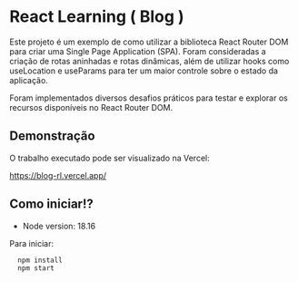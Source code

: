
# React Learning ( Blog )

Este projeto é um exemplo de como utilizar a biblioteca React Router DOM para criar uma Single Page Application (SPA). Foram consideradas a criação de rotas aninhadas e rotas dinâmicas, além de utilizar hooks como useLocation e useParams para ter um maior controle sobre o estado da aplicação.

Foram implementados diversos desafios práticos para testar e explorar os recursos disponíveis no React Router DOM.

## Demonstração

O trabalho executado pode ser visualizado na Vercel:

https://blog-rl.vercel.app/

## Como iniciar!?

- Node version: 18.16

Para iniciar:

```bash
  npm install
  npm start
```
